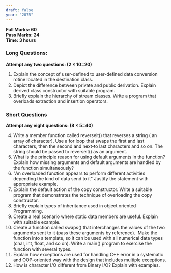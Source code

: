 ```yaml
---
draft: false
year: "2075"
---
```


**Full Marks: 60**\
**Pass Marks: 24**\
**Time: 3 hours**

### Long Questions:

**Attempt any two questions: (2 × 10=20)**

1. Explain the concept of user-defined to user-defined data conversion rotine located in the destination class.
2. Depict the difference between private and public derivation. Explain derived class constructor with suitable program.
3. Briefly explain the hierarchy of stream classes. Write a program that overloads extraction and insertion operators.

### Short Questions

**Attempt any eight questions: (8 × 5=40)**

4. Write a member function called reverseit() that reverses a string ( an array of character).
   Use a for loop that swaps the first and last characters, then the second and next-to last characters
   and so on. The string should be passed to reverseit() as an argument.
5. What is the principle reason for using default arguments in the function? Explain how missing
   arguments and default arguments are handled by the function simultaneously?
6. "An overloaded function appears to perform different activities depending the kind of data send
   to it" Justify the statement with appropriate example.
7. Explain the default action of the copy constructor. Write a suitable program that demonstrates
   the technique of overloading the copy constructor.
8. Briefly explain types of inheritance used in object oriented Programming.
9. Create a real scenario where static data members are useful. Explain with suitable example.
10. Create a function called swaps() that interchanges the values of the two arguments sent to it
    (pass these arguments by reference).  Make the function into a template, so it can be used with
    all numerical data types (char, int, float, and so on). Write a main() program to exercise the
    function with several types.
11. Explain how exceptions are used for handling C++ error in a systematic and OOP-oriented way
    with the design that includes multiple exceptions.
12. How is character I/O different from Binary I/O? Explain with examples.
